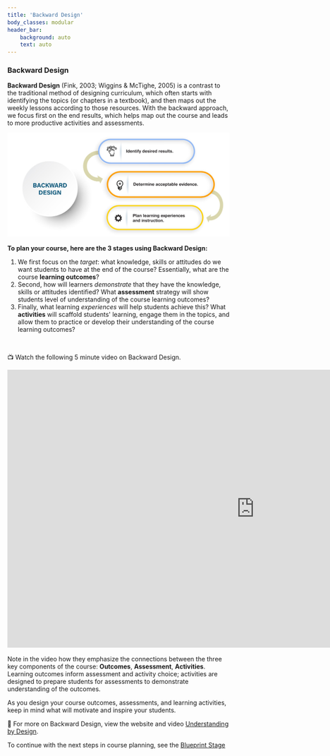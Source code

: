 ```yaml
---
title: 'Backward Design'
body_classes: modular
header_bar:
    background: auto
    text: auto
---
```


### Backward Design
**Backward Design** (Fink, 2003; Wiggins & McTighe, 2005) is a contrast to the traditional method of designing curriculum, which often starts with identifying the topics (or chapters in a textbook), and then maps out the weekly lessons according to those resources. With the backward approach, we focus first on the end results, which helps map out the course and leads to more productive activities and assessments.

![](Backward-Design.jpg)

**To plan your course, here are the 3 stages using Backward Design:**
1. We first focus on the *target*: what knowledge, skills or attitudes do we want students to have at the end of the course? Essentially, what are the course **learning outcomes**?
2. Second, how will learners *demonstrate* that they have the knowledge, skills or attitudes identified?  What **assessment** strategy will show students level of understanding of the course learning outcomes?
3. Finally, what learning *experiences* will help students achieve this?  What **activities** will scaffold students' learning, engage them in the topics, and allow them to practice or develop their understanding of the course learning outcomes?

&nbsp;

📺 Watch the following 5 minute video on Backward Design.  

<iframe width="1120" height="630" src="https://www.youtube.com/embed/XwlUhS_hxBY" title="YouTube video player" frameborder="0" allow="accelerometer; autoplay; clipboard-write; encrypted-media; gyroscope; picture-in-picture" allowfullscreen></iframe>


Note in the video how they emphasize the connections between the three key components of the course: **Outcomes**, **Assessment**, **Activities**.  Learning outcomes inform assessment and activity choice; activities are designed to prepare students for assessments to demonstrate understanding of the outcomes.

As you design your course outcomes, assessments, and learning activities, keep in mind what will motivate and inspire your students.


🔎 For more on Backward Design, view the website and video [Understanding by Design](https://cft.vanderbilt.edu/guides-sub-pages/understanding-by-design/).

To continue with the next steps in course planning, see the [Blueprint Stage](https://multi-access.twu.ca/design/blueprint)
